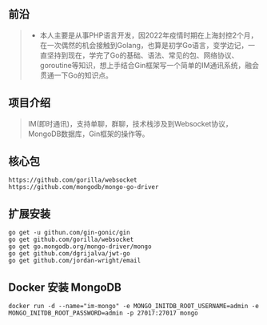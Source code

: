 ## 前沿
> - 本人主要是从事PHP语言开发，因2022年疫情时期在上海封控2个月，在一次偶然的机会接触到Golang，也算是初学Go语言，变学边记，一直坚持到现在，学完了Go的基础、语法、常见的包、网络协议、goroutine等知识，想上手结合Gin框架写一个简单的IM通讯系统，融会贯通一下Go的知识点。

## 项目介绍
> IM(即时通讯)，支持单聊，群聊，技术栈涉及到Websocket协议，MongoDB数据库，Gin框架的操作等。

## 核心包
```
https://github.com/gorilla/websocket
https://github.com/mongodb/mongo-go-driver
```

## 扩展安装
```
go get -u githun.com/gin-gonic/gin
go get github.com/gorilla/websocket
go get go.mongodb.org/mongo-driver/mongo
go get github.com/dgrijalva/jwt-go
go get github.com/jordan-wright/email
```

## Docker 安装 MongoDB
```
docker run -d --name="im-mongo" -e MONGO_INITDB_ROOT_USERNAME=admin -e MONGO_INITDB_ROOT_PASSWORD=admin -p 27017:27017 mongo
```
